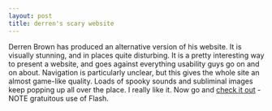 ```yaml
--- 
layout: post
title: derren's scary website
---
```

Derren Brown has produced an alternative version of his website. It is visually stunning, and in places quite disturbing. It is a pretty interesting way to present a website, and goes against everything usability guys go on and on about. Navigation is particularly unclear, but this gives the whole site an almost game-like quality. Loads of spooky sounds and subliminal images keep popping up all over the place. I really like it. Now go and [check it out](http://www.derrenbrown.co.uk/?flash=yes) - NOTE gratuitous use of Flash.

